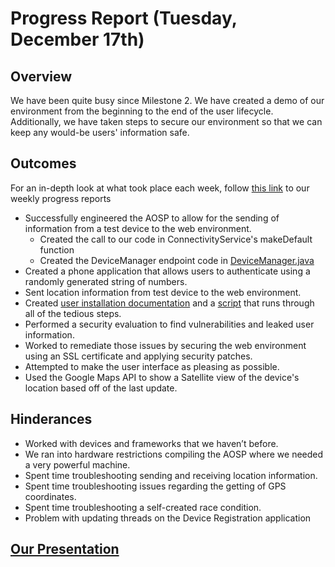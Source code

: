 # Progress Report (Tuesday, December 17th)
## Overview
We have been quite busy since Milestone 2. We have created a demo of our environment from the beginning to the end of the user lifecycle. Additionally, we have taken steps to secure our environment so that we can keep any would-be users' information safe.



## Outcomes

For an in-depth look at what took place each week, follow [this link](https://github.com/ksefcovic/CYBR4580/blob/master/ProgressReports.md) to our weekly progress reports

* Successfully engineered the AOSP to allow for the sending of information from a test device to the web environment.
  * Created the call to our code in ConnectivityService's makeDefault function
  * Created the DeviceManager endpoint code in [DeviceManager.java](https://github.com/ksefcovic/CYBR4580/blob/master/DeviceFinder.java)
* Created a phone application that allows users to authenticate using a randomly generated string of numbers.
* Sent location information from test device to the web environment.
* Created [user installation documentation](https://github.com/ksefcovic/CYBR4580/blob/master/AndroidDocumentation/User-GetRunning.md) and a [script](https://github.com/ksefcovic/CYBR4580/blob/master/DeviceFinderInstaller.sh) that runs through all of the tedious steps.
* Performed a security evaluation to find vulnerabilities and leaked user information.
* Worked to remediate those issues by securing the web environment using an SSL certificate and applying security patches.
* Attempted to make the user interface as pleasing as possible.
* Used the Google Maps API to show a Satellite view of the device's location based off of the last update.


## Hinderances
* Worked with devices and frameworks that we haven’t before.
* We ran into hardware restrictions compiling the AOSP where we needed a very powerful machine.
* Spent time troubleshooting sending and receiving location information.
* Spent time troubleshooting issues regarding the getting of GPS coordinates.
* Spent time troubleshooting a self-created race condition.
* Problem with updating threads on the Device Registration application

## [Our Presentation](https://docs.google.com/presentation/d/1DFJBnu5zd9t3y2zkTosTLuBbeiVEJE5aVKu-hoNv9Hw/edit?usp=sharing)
